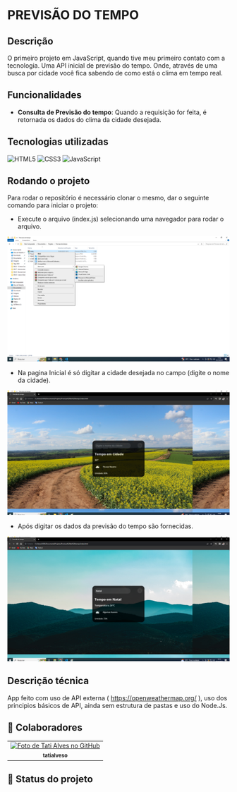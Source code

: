 # PREVISÃO DO TEMPO

## Descrição
O primeiro projeto em JavaScript, quando tive meu primeiro contato com a tecnologia. Uma API inicial de previsão do tempo. Onde, através de uma busca por cidade você fica sabendo de como está o clima em tempo real.

## Funcionalidades
* <b>Consulta de Previsão do tempo</b>: Quando a requisição for feita, é retornada os dados do clima da cidade desejada.

## Tecnologias utilizadas
![HTML5](https://img.shields.io/badge/html5-%23E34F26.svg?style=for-the-badge&logo=html5&logoColor=white)
![CSS3](https://img.shields.io/badge/css3-%231572B6.svg?style=for-the-badge&logo=css3&logoColor=white)
![JavaScript](https://img.shields.io/badge/javascript-%23323330.svg?style=for-the-badge&logo=javascript&logoColor=%23F7DF1E)

## Rodando o projeto
Para rodar o repositório é necessário clonar o mesmo, dar o seguinte comando para iniciar o projeto:

- Execute o arquivo (index.js) selecionando uma navegador para rodar o arquivo.</br>
<img src="/imagem/inicializandoApp.png">

- Na pagina Inicial é só digitar a cidade desejada no campo (digite o nome da cidade).</br>
<img src="/imagem/paginaInicial.png">

- Após digitar os dados da previsão do tempo são fornecidas.</br>
<img src="/imagem/respostaApp.png">


## Descrição técnica

App feito com uso de API externa ( https://openweathermap.org/ ), uso dos principios básicos de API, ainda sem estrutura de pastas e uso do Node.Js.




## :handshake: Colaboradores
<table>
  <tr>
    <td align="center">
      <a href="http://github.com/SaraivaRai">
        <img src="https://avatars.githubusercontent.com/u/56259137?v=4" width="100px;" alt="Foto de Tati Alves no GitHub"/><br>
        <sub>
          <b>tatialveso</b>
        </sub>
      </a>
    </td>
  </tr>
</table>

## :dart: Status do projeto